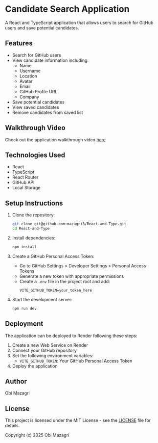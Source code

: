 # Candidate Search Application

A React and TypeScript application that allows users to search for GitHub users and save potential candidates.

## Features

- Search for GitHub users
- View candidate information including:
  - Name
  - Username
  - Location
  - Avatar
  - Email
  - GitHub Profile URL
  - Company
- Save potential candidates
- View saved candidates
- Remove candidates from saved list

## Walkthrough Video

Check out the application walkthrough video [here](https://drive.google.com/file/d/1ErcCAYMH1buTXAoOoTiKEWSVr2v9HzNI/view?usp=sharing)

## Technologies Used

- React
- TypeScript
- React Router
- GitHub API
- Local Storage

## Setup Instructions

1. Clone the repository:
   ```bash
   git clone git@github.com:mazagri3/React-and-Type.git
   cd React-and-Type
   ```

2. Install dependencies:
   ```bash
   npm install
   ```

3. Create a GitHub Personal Access Token:
   - Go to GitHub Settings > Developer Settings > Personal Access Tokens
   - Generate a new token with appropriate permissions
   - Create a `.env` file in the project root and add:
     ```
     VITE_GITHUB_TOKEN=your_token_here
     ```

4. Start the development server:
   ```bash
   npm run dev
   ```

## Deployment

The application can be deployed to Render following these steps:

1. Create a new Web Service on Render
2. Connect your GitHub repository
3. Set the following environment variables:
   - `VITE_GITHUB_TOKEN`: Your GitHub Personal Access Token
4. Deploy the application

## Author

Obi Mazagri

## License

This project is licensed under the MIT License - see the [LICENSE](LICENSE) file for details.

Copyright (c) 2025 Obi Mazagri 